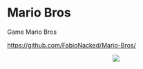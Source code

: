 # Mario Bros
 Game Mario Bros

https://github.com/FabioNacked/Mario-Bros/

<a href="https://github.com/FabioNacked/Mario-Bros/">
 <div align="center">
  <img src="https://user-images.githubusercontent.com/109430300/188323367-434ffd4f-55f3-4511-bf8e-591ae8471579.png" />
 </div>
</a> 
